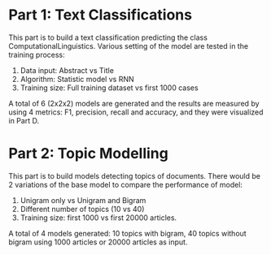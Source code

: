 # Part 1: Text Classifications
This part is to build a text classification predicting the class ComputationalLinguistics. Various setting  of the model are tested in the training process:  
1. Data input: Abstract vs Title
2. Algorithm: Statistic model vs RNN
3. Training size: Full training dataset vs first 1000
cases

A total of 6 (2x2x2) models are generated and the results are measured by using 4 metrics: F1, precision, recall and accuracy, and they were visualized in Part D. 

# Part 2: Topic Modelling
This part is to build models detecting topics of documents. There would be 2 variations of the base model to compare the performance of model:
1. Unigram only vs Unigram and Bigram
2. Different number of topics (10 vs 40)
3. Training size: first 1000 vs first 20000 articles.

A total of 4 models generated: 10 topics with bigram, 40 topics without bigram using 1000 articles or 20000 articles as input.
